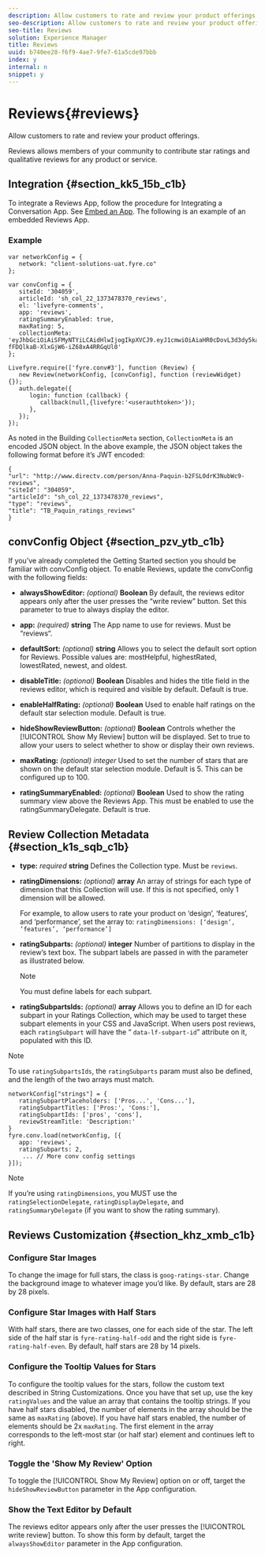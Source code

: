 ```yaml
---
description: Allow customers to rate and review your product offerings.
seo-description: Allow customers to rate and review your product offerings.
seo-title: Reviews
solution: Experience Manager
title: Reviews
uuid: b740ee28-f6f9-4ae7-9fe7-61a5cde97bbb
index: y
internal: n
snippet: y
---
```


# Reviews{#reviews}

Allow customers to rate and review your product offerings.

Reviews allows members of your community to contribute star ratings and qualitative reviews for any product or service.

## Integration {#section_kk5_15b_c1b}

To integrate a Reviews App, follow the procedure for Integrating a Conversation App. See [Embed an App](/help/implementation/c-livefyre-identity-comp/t-using-studio-to-connect-your-social-apps-to-your-livefyre-implementation.md). The following is an example of an embedded Reviews App.

### Example

```
var networkConfig = { 
   network: "client-solutions-uat.fyre.co" 
}; 
  
var convConfig = { 
   siteId: '304059', 
   articleId: 'sh_col_22_1373478370_reviews', 
   el: 'livefyre-comments', 
   app: 'reviews', 
   ratingSummaryEnabled: true, 
   maxRating: 5, 
   collectionMeta: 'eyJhbGciOiAiSFMyNTYiLCAidHlwIjogIkpXVCJ9.eyJ1cmwiOiAiaHR0cDovL3d3dy5kaXJlY3R2LmNvbS9wZXJzb24vQW5uYS1QYXF1aW4tYjJGU0wwZHJLM051YldjOS1yZXZpZXdzIiwgInNpdGVJZCI6ICIzMDQwNTkiLCAiYXJ0aWNsZUlkIjogInNoX2NvbF8yMl8xMzczNDc4MzcwX3Jldmlld3MiLCAidHlwZSI6ICJyZXZpZXdzIiwgInRpdGxlIjogIlRCX1BhcXVpbl9yYXRpbmdzX3Jldmlld3MifQ.hes3KMwygCG-fFDQlkaB-XlxGjW6-iZ68xA4RRGqUl0' 
}; 
  
Livefyre.require(['fyre.conv#3'], function (Review) { 
   new Review(networkConfig, [convConfig], function (reviewWidget) {}); 
   auth.delegate({ 
      login: function (callback) { 
         callback(null,{livefyre:'<userauthtoken>'}); 
      }, 
   }); 
});
```

As noted in the Building `CollectionMeta` section, `CollectionMeta` is an encoded JSON object. In the above example, the JSON object takes the following format before it’s JWT encoded:

```
{ 
"url": "http://www.directv.com/person/Anna-Paquin-b2FSL0drK3NubWc9-reviews",  
"siteId": "304059",  
"articleId": "sh_col_22_1373478370_reviews",  
"type": "reviews",  
"title": "TB_Paquin_ratings_reviews" 
}
```

## convConfig Object {#section_pzv_ytb_c1b}

If you’ve already completed the Getting Started section you should be familiar with convConfig object. To enable Reviews, update the convConfig with the following fields: 

* **alwaysShowEditor:** *(optional)* **Boolean** By default, the reviews editor appears only after the user presses the “write review” button. Set this parameter to true to always display the editor.

* **app:** *(required)* **string** The App name to use for reviews. Must be “reviews“.

* **defaultSort:** *(optional)* **string** Allows you to select the default sort option for Reviews. Possible values are: mostHelpful, highestRated, lowestRated, newest, and oldest.

* **disableTitle:** *(optional)* **Boolean** Disables and hides the title field in the reviews editor, which is required and visible by default. Default is true.

* **enableHalfRating:** *(optional)* **Boolean** Used to enable half ratings on the default star selection module. Default is true.

* **hideShowReviewButton:** *(optional)* **Boolean** Controls whether the [!UICONTROL Show My Review] button will be displayed. Set to true to allow your users to select whether to show or display their own reviews.

* **maxRating:** *(optional) integer* Used to set the number of stars that are shown on the default star selection module. Default is 5. This can be configured up to 100.

* **ratingSummaryEnabled:** *(optional)* **Boolean** Used to show the rating summary view above the Reviews App. This must be enabled to use the ratingSummaryDelegate. Default is true.

## Review Collection Metadata {#section_k1s_sqb_c1b}

* **type:** *required* **string** Defines the Collection type. Must be `reviews`.

* **ratingDimensions:** *(optional)* **array** An array of strings for each type of dimension that this Collection will use. If this is not specified, only 1 dimension will be allowed.

  For example, to allow users to rate your product on ‘design’, ‘features’, and ‘performance’, set the array to: `ratingDimensions: [‘design’, ‘features’, ‘performance’]`

* **ratingSubparts:** *(optional)* **integer** Number of partitions to display in the review’s text box. The subpart labels are passed in with the parameter as illustrated below.

  >[!NOTE]
  >You must define labels for each subpart.

* **ratingSubpartsIds:** *(optional)* **array** Allows you to define an ID for each subpart in your Ratings Collection, which may be used to target these subpart elements in your CSS and JavaScript. When users post reviews, each `ratingSubpart` will have the “ `data-lf-subpart-id`” attribute on it, populated with this ID.

>[!NOTE]
>
>To use `ratingSubpartsIds`, the `ratingSubparts` param must also be defined, and the length of the two arrays must match.

```
networkConfig["strings"] = { 
   ratingSubpartPlaceholders: ['Pros...', 'Cons...'], 
   ratingSubpartTitles: ['Pros:', 'Cons:'], 
   ratingSubpartIds: ['pros', 'cons'], 
   reviewStreamTitle: 'Description:' 
} 
fyre.conv.load(networkConfig, [{ 
   app: 'reviews', 
   ratingSubparts: 2, 
    ... // More conv config settings 
}]);
```

>[!NOTE]
>
>If you’re using `ratingDimensions`, you MUST use the `ratingSelectionDelegate`, `ratingDisplayDelegate`, and `ratingSummaryDelegate` (if you want to show the rating summary).

## Reviews Customization {#section_khz_xmb_c1b}

### Configure Star Images

To change the image for full stars, the class is `goog-ratings-star`. Change the background image to whatever image you’d like. By default, stars are 28 by 28 pixels.

### Configure Star Images with Half Stars

With half stars, there are two classes, one for each side of the star. The left side of the half star is `fyre-rating-half-odd` and the right side is `fyre-rating-half-even`. By default, half stars are 28 by 14 pixels.

### Configure the Tooltip Values for Stars

To configure the tooltip values for the stars, follow the custom text described in String Customizations. Once you have that set up, use the key `ratingValues` and the value an array that contains the tooltip strings. If you have half stars disabled, the number of elements in the array should be the same as `maxRating` (above). If you have half stars enabled, the number of elements should be 2x `maxRating`. The first element in the array corresponds to the left-most star (or half star) element and continues left to right.

### Toggle the 'Show My Review' Option

To toggle the [!UICONTROL Show My Review] option on or off, target the `hideShowReviewButton` parameter in the App configuration.

### Show the Text Editor by Default

The reviews editor appears only after the user presses the [!UICONTROL write review] button. To show this form by default, target the `alwaysShowEditor` parameter in the App configuration.
